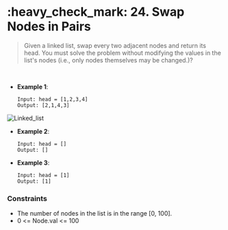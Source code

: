 <h1>:heavy_check_mark: 24. Swap Nodes in Pairs</h1>
<blockquote>Given a linked list, swap every two adjacent nodes and return its head. You must solve the problem without modifying the values in the list's nodes (i.e., only nodes themselves may be changed.)?</blockquote><br>

* **Example 1**:<br>

      Input: head = [1,2,3,4]
      Output: [2,1,4,3]
      
![Linked_list](https://github.com/sahib-pratap-singh/Leetcode-daily-challenge/blob/master/Feb_2022/swap_ex1.jpg)
* **Example 2**:<br>

      Input: head = []
      Output: []

* **Example 3**:<br>

      Input: head = [1]
      Output: [1]


### **Constraints**
* The number of nodes in the list is in the range [0, 100].<br>
* 0 <= Node.val <= 100
